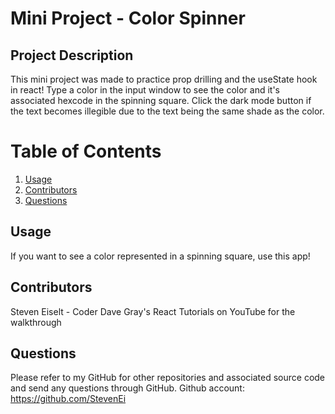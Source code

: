 # Mini Project - Color Spinner

## Project Description

This mini project was made to practice prop drilling and the useState hook in react! Type a color in the input window to see the color and it's associated hexcode in the spinning square. Click the dark mode button if the text becomes illegible due to the text being the same shade as the color.

# Table of Contents

1. [Usage](#usage)
2. [Contributors](#contributors)
3. [Questions](#questions)

## Usage

If you want to see a color represented in a spinning square, use this app!

## Contributors

Steven Eiselt - Coder
Dave Gray's React Tutorials on YouTube for the walkthrough

## Questions

Please refer to my GitHub for other repositories and associated source code and send any questions through GitHub.
Github account: https://github.com/StevenEi <br />
